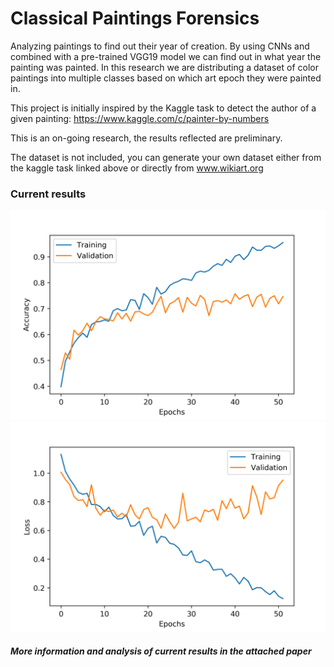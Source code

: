 # Classical Paintings Forensics
Analyzing paintings to find out their year of creation. By using CNNs and combined with a pre-trained VGG19 model we 
can find out in what year the painting was painted. In this research we are distributing a dataset of color paintings
into multiple classes based on which art epoch they were painted in.

This project is initially inspired by the Kaggle task to 
detect the author of a given painting: https://www.kaggle.com/c/painter-by-numbers 

This is an on-going research, the results reflected are preliminary.

The dataset is not included, you can generate your own dataset either from the kaggle task linked above or directly 
from www.wikiart.org

### Current results
![alt text](./visuals/paintings_accuracy_vgg19.png)
![alt text](./visuals/paintings_loss_vgg19.png)

##### More information and analysis of current results in the attached paper
